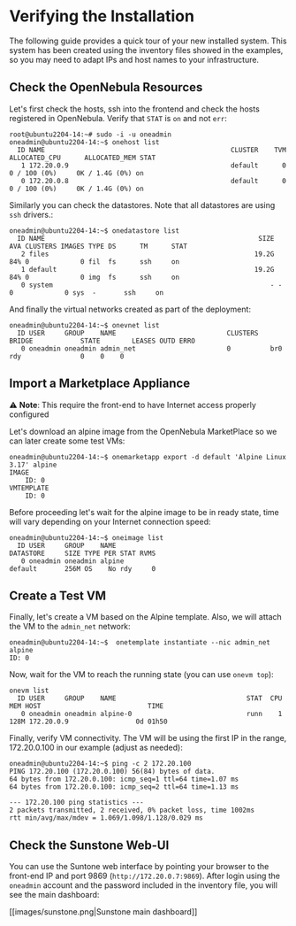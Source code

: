 # Verifying the Installation

The following guide provides a quick tour of your new installed system. This system has been created using the inventory files showed in the examples, so you may need to adapt IPs and host names to your infrastructure.

## Check the OpenNebula Resources

Let's first check the hosts, ssh into the frontend and check the hosts registered in OpenNebula. Verify that `STAT` is `on` and not `err`:

```
root@ubuntu2204-14:~# sudo -i -u oneadmin
oneadmin@ubuntu2204-14:~$ onehost list
  ID NAME                                               CLUSTER    TVM      ALLOCATED_CPU      ALLOCATED_MEM STAT
   1 172.20.0.9                                         default      0       0 / 100 (0%)     0K / 1.4G (0%) on
   0 172.20.0.8                                         default      0       0 / 100 (0%)     0K / 1.4G (0%) on
```

Similarly you can check the datastores. Note that all datastores are using `ssh` drivers.:
```
oneadmin@ubuntu2204-14:~$ onedatastore list
  ID NAME                                                      SIZE AVA CLUSTERS IMAGES TYPE DS      TM      STAT
   2 files                                                    19.2G 84% 0             0 fil  fs      ssh     on
   1 default                                                  19.2G 84% 0             0 img  fs      ssh     on
   0 system                                                       - -   0             0 sys  -       ssh     on
```

And finally the virtual networks created as part of the deployment:
```shell
oneadmin@ubuntu2204-14:~$ onevnet list
  ID USER     GROUP    NAME                            CLUSTERS   BRIDGE            STATE        LEASES OUTD ERRO
   0 oneadmin oneadmin admin_net                       0          br0               rdy               0    0    0
```

## Import a Marketplace Appliance

:warning: **Note**: This require the front-end to have Internet access properly configured

Let's download an alpine image from the OpenNebula MarketPlace so we can later create some test VMs:

```
oneadmin@ubuntu2204-14:~$ onemarketapp export -d default 'Alpine Linux 3.17' alpine
IMAGE
    ID: 0
VMTEMPLATE
    ID: 0
```

Before proceeding let's wait for the alpine image to be in ready state, time will vary depending on your Internet connection speed:
```
oneadmin@ubuntu2204-14:~$ oneimage list
  ID USER     GROUP    NAME                                                 DATASTORE     SIZE TYPE PER STAT RVMS
   0 oneadmin oneadmin alpine                                               default       256M OS    No rdy     0
```
## Create a Test VM

Finally, let's create a VM based on the Alpine template. Also, we will attach the VM to the `admin_net` network:
```
oneadmin@ubuntu2204-14:~$  onetemplate instantiate --nic admin_net alpine
ID: 0
```

Now, wait for the VM to reach the running state (you can use `onevm top`):
```
onevm list
  ID USER     GROUP    NAME                                 STAT  CPU     MEM HOST                           TIME
   0 oneadmin oneadmin alpine-0                             runn    1    128M 172.20.0.9                 0d 01h50
```

Finally, verify VM connectivity. The VM will be using the first IP in the range, 172.20.0.100 in our example (adjust as needed):
```
oneadmin@ubuntu2204-14:~$ ping -c 2 172.20.100
PING 172.20.100 (172.20.0.100) 56(84) bytes of data.
64 bytes from 172.20.0.100: icmp_seq=1 ttl=64 time=1.07 ms
64 bytes from 172.20.0.100: icmp_seq=2 ttl=64 time=1.13 ms

--- 172.20.100 ping statistics ---
2 packets transmitted, 2 received, 0% packet loss, time 1002ms
rtt min/avg/max/mdev = 1.069/1.098/1.128/0.029 ms
```
## Check the Sunstone Web-UI

You can use the Suntone web interface by pointing your browser to the front-end IP and port 9869 (`http://172.20.0.7:9869`). After login using the `oneadmin` account and the password included in the inventory file, you will see the main dashboard:

[[images/sunstone.png|Sunstone main dashboard]]